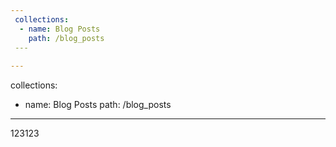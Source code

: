 ```yaml
--- 
 collections:
  - name: Blog Posts
    path: /blog_posts
 --- 
 
---
```


collections:

* name: Blog Posts
  path: /blog_posts


---

123123